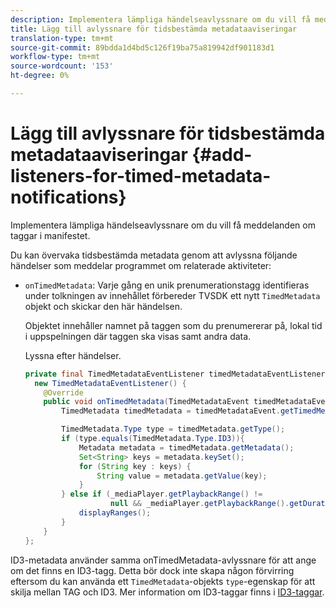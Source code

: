 ```yaml
---
description: Implementera lämpliga händelseavlyssnare om du vill få meddelanden om taggar i manifestet.
title: Lägg till avlyssnare för tidsbestämda metadataaviseringar
translation-type: tm+mt
source-git-commit: 89bdda1d4bd5c126f19ba75a819942df901183d1
workflow-type: tm+mt
source-wordcount: '153'
ht-degree: 0%

---
```



# Lägg till avlyssnare för tidsbestämda metadataaviseringar {#add-listeners-for-timed-metadata-notifications}

Implementera lämpliga händelseavlyssnare om du vill få meddelanden om taggar i manifestet.

Du kan övervaka tidsbestämda metadata genom att avlyssna följande händelser som meddelar programmet om relaterade aktiviteter:

* `onTimedMetadata`: Varje gång en unik prenumerationstagg identifieras under tolkningen av innehållet förbereder TVSDK ett nytt  `TimedMetadata` objekt och skickar den här händelsen.

   Objektet innehåller namnet på taggen som du prenumererar på, lokal tid i uppspelningen där taggen ska visas samt andra data.

   Lyssna efter händelser.

   ```java
   private final TimedMetadataEventListener timedMetadataEventListener =  
     new TimedMetadataEventListener() { 
       @Override 
       public void onTimedMetadata(TimedMetadataEvent timedMetadataEvent) { 
           TimedMetadata timedMetadata = timedMetadataEvent.getTimedMetadata(); 
   
           TimedMetadata.Type type = timedMetadata.getType(); 
           if (type.equals(TimedMetadata.Type.ID3)){ 
               Metadata metadata = timedMetadata.getMetadata(); 
               Set<String> keys = metadata.keySet(); 
               for (String key : keys) { 
                   String value = metadata.getValue(key); 
               } 
           } else if (_mediaPlayer.getPlaybackRange() !=  
                      null && _mediaPlayer.getPlaybackRange().getDuration() > 0) { 
               displayRanges(); 
           } 
       } 
   }; 
   ```

ID3-metadata använder samma onTimedMetadata-avlyssnare för att ange om det finns en ID3-tagg. Detta bör dock inte skapa någon förvirring eftersom du kan använda ett `TimedMetadata`-objekts `type`-egenskap för att skilja mellan TAG och ID3. Mer information om ID3-taggar finns i [ID3-taggar](../../../tvsdk-1.4-for-android/notification-system/android-1.4-id3-metadata-retrieve.md).
